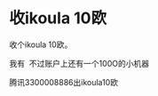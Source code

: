 # 收ikoula 10欧


收个ikoula 10欧。<img id="aimg_hzOn3" onclick="zoom(this, this.src, 0, 0, 0)" class="zoom" src="https://cdn.jsdelivr.net/gh/hishis/forum-master/public/images/patch.gif" onmouseover="img_onmouseoverfunc(this)" onload="thumbImg(this)" border="0" alt="" />

<img src="static/image/smiley/default/lol.gif" smilieid="12" border="0" alt="" />我有&nbsp;&nbsp;不过账户上还有一个100O的小机器

腾讯3300008886出ikoula10欧
